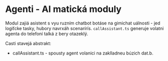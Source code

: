 # Agenti - AI matická moduly

Modul zajiá asistent s vyu ruzním chatbot botáse na gimichat uálnosti - jed logiťcke tasky, hubory navrxáh scenarírís.
`callAssistant.ts` generuje volatni agenta do telefoní talká z bery otazeklý.

Casti stavejá abstrakt:
- callAssistant.ts - spousty agent volanici na zaklladneu búzich dat.b.